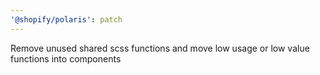 ```yaml
---
'@shopify/polaris': patch
---
```


Remove unused shared scss functions and move low usage or low value functions into components
